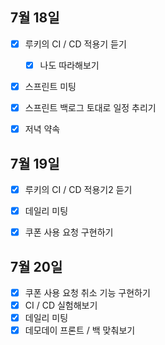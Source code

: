## 7월 18일

- [x] 루키의 CI / CD 적용기 듣기
  - [x] 나도 따라해보기
- [x] 스프린트 미팅
- [x] 스프린트 백로그 토대로 일정 추리기
- [x] 저녁 약속



## 7월 19일

- [x] 루키의 CI / CD 적용기2 듣기
- [x] 데일리 미팅
- [x] 쿠폰 사용 요청 구현하기



## 7월 20일

- [x] 쿠폰 사용 요청 취소 기능 구현하기
- [x] CI / CD 실험해보기
- [x] 데일리 미팅
- [x] 데모데이 프론트 / 백 맞춰보기
